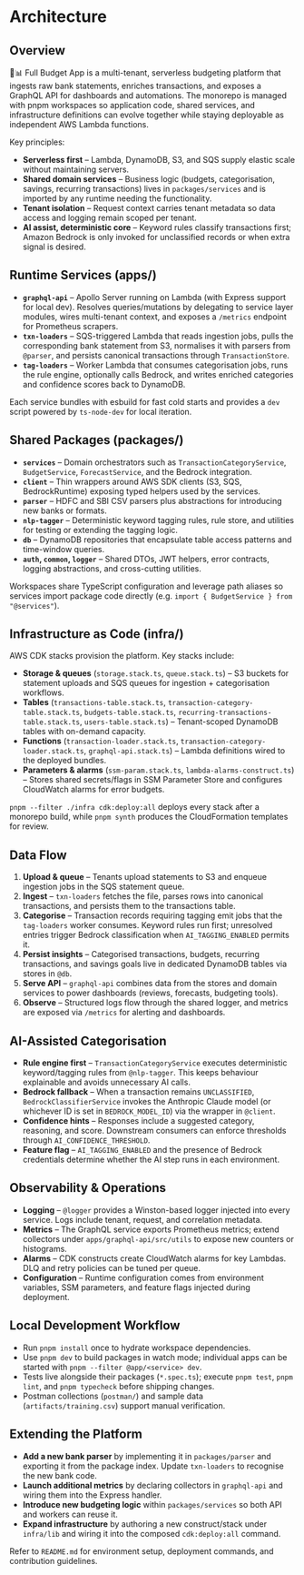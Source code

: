 # Architecture

## Overview
🧠📊 Full Budget App is a multi-tenant, serverless budgeting platform that ingests raw bank
statements, enriches transactions, and exposes a GraphQL API for dashboards and
automations. The monorepo is managed with pnpm workspaces so application code,
shared services, and infrastructure definitions can evolve together while
staying deployable as independent AWS Lambda functions.

Key principles:
- **Serverless first** – Lambda, DynamoDB, S3, and SQS supply elastic scale without
  maintaining servers.
- **Shared domain services** – Business logic (budgets, categorisation, savings,
  recurring transactions) lives in `packages/services` and is imported by any
  runtime needing the functionality.
- **Tenant isolation** – Request context carries tenant metadata so data access
  and logging remain scoped per tenant.
- **AI assist, deterministic core** – Keyword rules classify transactions first;
  Amazon Bedrock is only invoked for unclassified records or when extra signal
  is desired.

## Runtime Services (apps/)
- **`graphql-api`** – Apollo Server running on Lambda (with Express support for
  local dev). Resolves queries/mutations by delegating to service layer modules,
  wires multi-tenant context, and exposes a `/metrics` endpoint for Prometheus
  scrapers.
- **`txn-loaders`** – SQS-triggered Lambda that reads ingestion jobs, pulls the
  corresponding bank statement from S3, normalises it with parsers from
  `@parser`, and persists canonical transactions through `TransactionStore`.
- **`tag-loaders`** – Worker Lambda that consumes categorisation jobs, runs the
  rule engine, optionally calls Bedrock, and writes enriched categories and
  confidence scores back to DynamoDB.

Each service bundles with esbuild for fast cold starts and provides a
`dev` script powered by `ts-node-dev` for local iteration.

## Shared Packages (packages/)
- **`services`** – Domain orchestrators such as `TransactionCategoryService`,
  `BudgetService`, `ForecastService`, and the Bedrock integration.
- **`client`** – Thin wrappers around AWS SDK clients (S3, SQS, BedrockRuntime)
  exposing typed helpers used by the services.
- **`parser`** – HDFC and SBI CSV parsers plus abstractions for introducing new
  banks or formats.
- **`nlp-tagger`** – Deterministic keyword tagging rules, rule store, and
  utilities for testing or extending the tagging logic.
- **`db`** – DynamoDB repositories that encapsulate table access patterns and
  time-window queries.
- **`auth`, `common`, `logger`** – Shared DTOs, JWT helpers, error contracts,
  logging abstractions, and cross-cutting utilities.

Workspaces share TypeScript configuration and leverage path aliases so services
import package code directly (e.g. `import { BudgetService } from "@services"`).

## Infrastructure as Code (infra/)
AWS CDK stacks provision the platform. Key stacks include:
- **Storage & queues** (`storage.stack.ts`, `queue.stack.ts`) – S3 buckets for
  statement uploads and SQS queues for ingestion + categorisation workflows.
- **Tables** (`transactions-table.stack.ts`, `transaction-category-table.stack.ts`,
  `budgets-table.stack.ts`, `recurring-transactions-table.stack.ts`,
  `users-table.stack.ts`) – Tenant-scoped DynamoDB tables with on-demand
  capacity.
- **Functions** (`transaction-loader.stack.ts`,
  `transaction-category-loader.stack.ts`, `graphql-api.stack.ts`) – Lambda
  definitions wired to the deployed bundles.
- **Parameters & alarms** (`ssm-param.stack.ts`, `lambda-alarms-construct.ts`) –
  Stores shared secrets/flags in SSM Parameter Store and configures CloudWatch
  alarms for error budgets.

`pnpm --filter ./infra cdk:deploy:all` deploys every stack after a monorepo
build, while `pnpm synth` produces the CloudFormation templates for review.

## Data Flow
1. **Upload & queue** – Tenants upload statements to S3 and enqueue ingestion
   jobs in the SQS statement queue.
2. **Ingest** – `txn-loaders` fetches the file, parses rows into canonical
   transactions, and persists them to the transactions table.
3. **Categorise** – Transaction records requiring tagging emit jobs that the
   `tag-loaders` worker consumes. Keyword rules run first; unresolved entries
   trigger Bedrock classification when `AI_TAGGING_ENABLED` permits it.
4. **Persist insights** – Categorised transactions, budgets, recurring
   transactions, and savings goals live in dedicated DynamoDB tables via stores
   in `@db`.
5. **Serve API** – `graphql-api` combines data from the stores and domain
   services to power dashboards (reviews, forecasts, budgeting tools).
6. **Observe** – Structured logs flow through the shared logger, and metrics are
   exposed via `/metrics` for alerting and dashboards.

## AI-Assisted Categorisation
- **Rule engine first** – `TransactionCategoryService` executes deterministic
  keyword/tagging rules from `@nlp-tagger`. This keeps behaviour explainable and
  avoids unnecessary AI calls.
- **Bedrock fallback** – When a transaction remains `UNCLASSIFIED`,
  `BedrockClassifierService` invokes the Anthropic Claude model (or whichever ID
  is set in `BEDROCK_MODEL_ID`) via the wrapper in `@client`.
- **Confidence hints** – Responses include a suggested category, reasoning, and
  score. Downstream consumers can enforce thresholds through
  `AI_CONFIDENCE_THRESHOLD`.
- **Feature flag** – `AI_TAGGING_ENABLED` and the presence of Bedrock
  credentials determine whether the AI step runs in each environment.

## Observability & Operations
- **Logging** – `@logger` provides a Winston-based logger injected into every
  service. Logs include tenant, request, and correlation metadata.
- **Metrics** – The GraphQL service exports Prometheus metrics; extend collectors
  under `apps/graphql-api/src/utils` to expose new counters or histograms.
- **Alarms** – CDK constructs create CloudWatch alarms for key Lambdas. DLQ and
  retry policies can be tuned per queue.
- **Configuration** – Runtime configuration comes from environment variables,
  SSM parameters, and feature flags injected during deployment.

## Local Development Workflow
- Run `pnpm install` once to hydrate workspace dependencies.
- Use `pnpm dev` to build packages in watch mode; individual apps can be started
  with `pnpm --filter @app/<service> dev`.
- Tests live alongside their packages (`*.spec.ts`); execute
  `pnpm test`, `pnpm lint`, and `pnpm typecheck` before shipping changes.
- Postman collections (`postman/`) and sample data (`artifacts/training.csv`)
  support manual verification.

## Extending the Platform
- **Add a new bank parser** by implementing it in `packages/parser` and exporting
  it from the package index. Update `txn-loaders` to recognise the new bank code.
- **Launch additional metrics** by declaring collectors in `graphql-api` and
  wiring them into the Express handler.
- **Introduce new budgeting logic** within `packages/services` so both API and
  workers can reuse it.
- **Expand infrastructure** by authoring a new construct/stack under `infra/lib`
  and wiring it into the composed `cdk:deploy:all` command.

Refer to `README.md` for environment setup, deployment commands, and contribution
guidelines.
